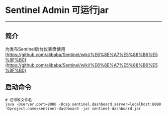 # Sentinel Admin 可运行jar
- - -
## 简介
为发布Sentinel后台仪表盘使用
[https://github.com/alibaba/Sentinel/wiki/%E6%8E%A7%E5%88%B6%E5%8F%B0](https://github.com/alibaba/Sentinel/wiki/%E6%8E%A7%E5%88%B6%E5%8F%B0)
## 启动命令
```shell script
# 记得改文件名
java -Dserver.port=8080 -Dcsp.sentinel.dashboard.server=localhost:8080 -Dproject.name=sentinel-dashboard -jar sentinel-dashboard.jar
```